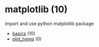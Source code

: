 # matplotlib (10)
import and use python matplotlib package

+ [basics](basics/README.md) (10)
+ [plot_types](plot_types/README.md) (0)
